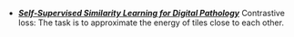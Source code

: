 * [***Self-Supervised Similarity Learning for Digital Pathology***](https://arxiv.org/pdf/1905.08139.pdf)
Contrastive loss: The task is to approximate the energy of tiles close to each other.
	


